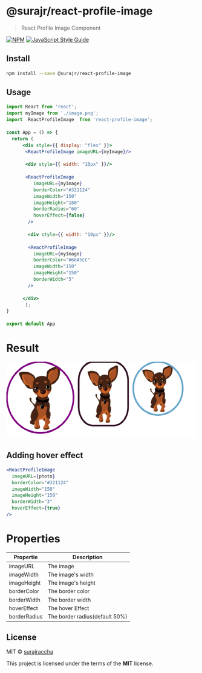 # @surajr/react-profile-image

> React Profile Image Component

[![NPM](https://img.shields.io/npm/v/@surajr/react-profile-image.svg)](https://www.npmjs.com/package/@surajr/react-profile-image) [![JavaScript Style Guide](https://img.shields.io/badge/code_style-standard-brightgreen.svg)](https://standardjs.com)

## Install

```bash
npm install --save @surajr/react-profile-image
```

## Usage

```jsx
import React from 'react';
import myImage from './image.png';
import  ReactProfileImage  from 'react-profile-image';

const App = () => {
  return (
      <div style={{ display: "flex" }}>
       <ReactProfileImage imageURL={myImage}/>

       <div style={{ width: "10px" }}/>
        
       <ReactProfileImage
          imageURL={myImage}
          borderColor="#321124"
          imageWidth="150"
          imageHeight="180"
          borderRadius="60"
          hoverEffect={false}
        />

        <div style={{ width: "10px" }}/>

        <ReactProfileImage
          imageURL={myImage}
          borderColor="#66A5CC"
          imageWidth="150"
          imageHeight="150"
          borderWidth="5"
        />

      </div>
       );
}

export default App
```

# Result

<img src="./result-example.png" alt="Result"/>

## Adding hover effect

```jsx
<ReactProfileImage
  imageURL={photo}
  borderColor="#321124"
  imageWidth="150"
  imageHeight="150"
  borderWidth="3"
  hoverEffect={true}
/>
```

# Properties

| Propertie    | Description                    |
| ------------ | ------------------------------ |
| imageURL     | The image                      |
| imageWidth   | The image's width              |
| imageHeight  | The image's height             |
| borderColor  | The border color               |
| borderWidth  | The border width               |
| hoverEffect  | The hover Effect               |
| borderRadius | The border radius(default 50%) |

## License

MIT © [surajraccha](https://github.com/surajraccha)

This project is licensed under the terms of the **MIT** license.